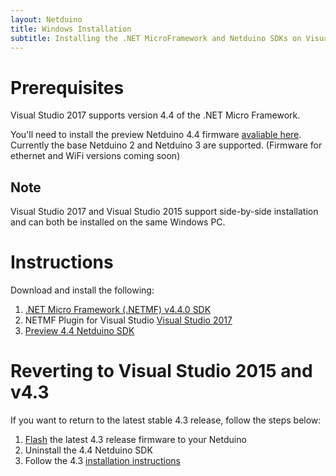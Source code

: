 ```yaml
---
layout: Netduino
title: Windows Installation
subtitle: Installing the .NET MicroFramework and Netduino SDKs on Visual Studio 2017
---
```


# Prerequisites
Visual Studio 2017 supports version 4.4 of the .NET Micro Framework.

You'll need to install the preview Netduino 4.4 firmware [avaliable here](https://wildernesslabs.co/downloads/xxxxxxxxxxxx).
Currently the base Netduino 2 and Netduino 3 are supported. (Firmware for ethernet and WiFi versions coming soon)

## Note
Visual Studio 2017 and Visual Studio 2015 support side-by-side installation and can both be installed on the same Windows PC.


# Instructions

Download and install the following:

1. [.NET Micro Framework (.NETMF) v4.4.0 SDK](https://github.com/NETMF/netmf-interpreter/releases/tag/v4.4-RTW-20-Oct-2015)
2. NETMF Plugin for Visual Studio [Visual Studio 2017](https://www.wildernesslabs.co/downloads?f=/NETMF_SDK/netmfvs15xxxxxxxxxxxxxxxxxxx.vsix)
3. [Preview 4.4 Netduino SDK](https://www.wildernesslabs.co/downloads?f=/Netduino_SDK/netduinosdk_v44.exe)

# Reverting to Visual Studio 2015 and v4.3

If you want to return to the latest stable 4.3 release, follow the steps below:

1. [Flash](http://developer.wildernesslabs.co/Netduino/About/Updating_Firmware/#windows) the latest 4.3 release firmware to your Netduino
2. Uninstall the 4.4 Netduino SDK
3. Follow the 4.3 [installation instructions](http://developer.wildernesslabs.co/Netduino/Getting_Started/Installation/Windows/)

